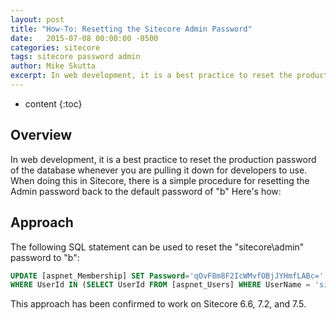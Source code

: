 ```yaml
---
layout: post
title: "How-To: Resetting the Sitecore Admin Password"
date:   2015-07-08 00:00:00 -0500
categories: sitecore
tags: sitecore password admin
author: Mike Skutta
excerpt: In web development, it is a best practice to reset the production password of the database whenever you are pulling it down for developers to use. When doing this in Sitecore, there is a simple procedure for resetting the Admin password back to the default password of “b.” Here’s how...
---
```


* content
{:toc}

## Overview

In web development, it is a best practice to reset the production password of the database whenever you are pulling it down for developers to use. When doing this in Sitecore, there is a simple procedure for resetting the Admin password back to the default password of "b" Here's how:

## Approach

The following SQL statement can be used to reset the "sitecore\admin" password to "b":</p>

``` sql
UPDATE [aspnet_Membership] SET Password='qOvF8m8F2IcWMvfOBjJYHmfLABc='   
WHERE UserId IN (SELECT UserId FROM [aspnet_Users] WHERE UserName = 'sitecore\Admin')
```

This approach has been confirmed to work on Sitecore 6.6, 7.2, and 7.5.
